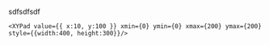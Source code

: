 sdfsdfsdf

    <XYPad value={{ x:10, y:100 }} xmin={0} ymin={0} xmax={200} ymax={200} style={{width:400, height:300}}/>
